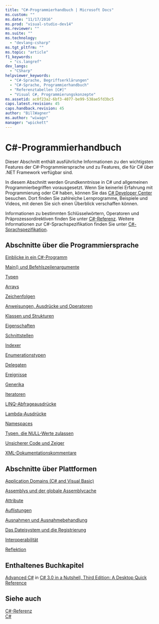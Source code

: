 ```yaml
---
title: "C#-Programmierhandbuch | Microsoft Docs"
ms.custom: ""
ms.date: "11/17/2016"
ms.prod: "visual-studio-dev14"
ms.reviewer: ""
ms.suite: ""
ms.technology: 
  - "devlang-csharp"
ms.tgt_pltfrm: ""
ms.topic: "article"
f1_keywords: 
  - "cs.langref"
dev_langs: 
  - "CSharp"
helpviewer_keywords: 
  - "C#-Sprache, Begriffserklärungen"
  - "C#-Sprache, Programmierhandbuch"
  - "Referenztabellen [C#]"
  - "Visual C#, Programmierungskonzepte"
ms.assetid: ac0f23a2-6bf3-4077-be99-538ae5fd3bc5
caps.latest.revision: 45
caps.handback.revision: 45
author: "BillWagner"
ms.author: "wiwagn"
manager: "wpickett"
---
```

# C#-Programmierhandbuch
Dieser Abschnitt enthält ausführliche Informationen zu den wichtigsten Features der C\#\-Programmiersprache und zu Features, die für C\# über .NET Framework verfügbar sind.  
  
 In diesem Abschnitt werden Grundkenntnisse in C\# und allgemeinen Programmierbegriffen vorausgesetzt.  Wenn Sie keinerlei Erfahrung mit Programmierung oder C\# haben, können Sie das [C\# Developer Center](http://go.microsoft.com/fwlink/?linkid=95125) besuchen. Dort finden Sie zahlreiche Lernprogramme, Beispiele und Videos, mit denen Sie sich einen Überblick verschaffen können.  
  
 Informationen zu bestimmten Schlüsselwörtern, Operatoren und Präprozessordirektiven finden Sie unter [C\#\-Referenz](../../csharp/language-reference/index.md).  Weitere Informationen zur C\#\-Sprachspezifikation finden Sie unter [C\#\-Sprachspezifikation](../../csharp/language-reference/language-specification.md).  
  
## Abschnitte über die Programmiersprache  
 [Einblicke in ein C\#\-Programm](../../csharp/programming-guide/inside-a-program/index.md)  
  
 [Main\(\) und Befehlszeilenargumente](../../csharp/programming-guide/main-and-command-args/main-and-command-line-arguments.md)  
  
 [Typen](../../csharp/programming-guide/types/index.md)  
  
 [Arrays](../../csharp/programming-guide/arrays/index.md)  
  
 [Zeichenfolgen](../../csharp/programming-guide/strings/index.md)  
  
 [Anweisungen, Ausdrücke und Operatoren](../../csharp/programming-guide/statements-expressions-operators/index.md)  
  
 [Klassen und Strukturen](../../csharp/programming-guide/classes-and-structs/index.md)  
  
 [Eigenschaften](../../csharp/programming-guide/classes-and-structs/properties.md)  
  
 [Schnittstellen](../../csharp/programming-guide/interfaces/index.md)  
  
 [Indexer](../../csharp/programming-guide/indexers/index.md)  
  
 [Enumerationstypen](../../csharp/programming-guide/enumeration-types.md)  
  
 [Delegaten](../../csharp/programming-guide/delegates/index.md)  
  
 [Ereignisse](../../csharp/programming-guide/events/index.md)  
  
 [Generika](../../csharp/programming-guide/generics/index.md)  
  
 [Iteratoren](../Topic/Iterators%20\(C%23%20and%20Visual%20Basic\).md)  
  
 [LINQ\-Abfrageausdrücke](../../csharp/programming-guide/linq-query-expressions/index.md)  
  
 [Lambda\-Ausdrücke](../../csharp/programming-guide/statements-expressions-operators/lambda-expressions.md)  
  
 [Namespaces](../../csharp/programming-guide/namespaces/index.md)  
  
 [Typen, die NULL\-Werte zulassen](../../csharp/programming-guide/nullable-types/index.md)  
  
 [Unsicherer Code und Zeiger](../../csharp/programming-guide/unsafe-code-pointers/index.md)  
  
 [XML\-Dokumentationskommentare](../../csharp/programming-guide/xmldoc/xml-documentation-comments.md)  
  
## Abschnitte über Plattformen  
 [Application Domains \(C\# and Visual Basic\)](http://msdn.microsoft.com/de-de/1bc2939a-79db-4a4a-a677-4a2ce6de2b1e)  
  
 [Assemblys und der globale Assemblycache](../Topic/Assemblies%20and%20the%20Global%20Assembly%20Cache%20\(C%23%20and%20Visual%20Basic\).md)  
  
 [Attribute](../Topic/Attributes%20\(C%23%20and%20Visual%20Basic\).md)  
  
 [Auflistungen](../Topic/Collections%20\(C%23%20and%20Visual%20Basic\).md)  
  
 [Ausnahmen und Ausnahmebehandlung](../../csharp/programming-guide/exceptions/exceptions-and-exception-handling.md)  
  
 [Das Dateisystem und die Registrierung](../../csharp/programming-guide/file-system/file-system-and-the-registry.md)  
  
 [Interoperabilität](../../csharp/programming-guide/interop/interoperability.md)  
  
 [Reflektion](../Topic/Reflection%20\(C%23%20and%20Visual%20Basic\).md)  
  
## Enthaltenes Buchkapitel  
 [Advanced C\#](http://go.microsoft.com/fwlink/?LinkId=195407) in [C\# 3.0 in a Nutshell, Third Edition: A Desktop Quick Reference](http://go.microsoft.com/fwlink/?LinkId=195406)  
  
## Siehe auch  
 [C\#\-Referenz](../../csharp/language-reference/index.md)   
 [C\#](../../csharp/csharp.md)